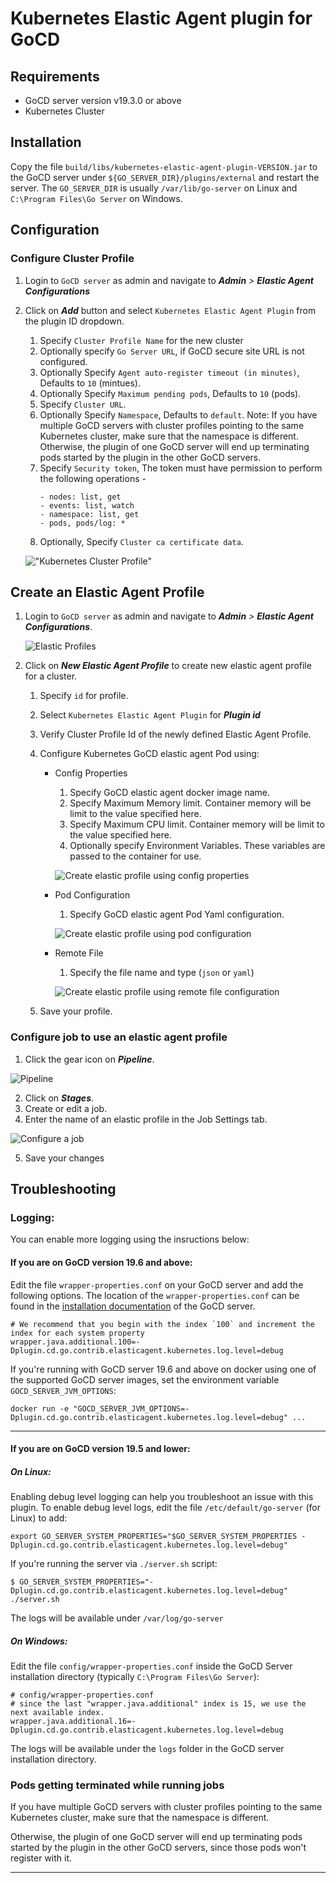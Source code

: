 # Kubernetes Elastic Agent plugin for GoCD

## Requirements

* GoCD server version v19.3.0 or above
* Kubernetes Cluster

## Installation

Copy the file `build/libs/kubernetes-elastic-agent-plugin-VERSION.jar` to the GoCD server under `${GO_SERVER_DIR}/plugins/external` 
and restart the server. The `GO_SERVER_DIR` is usually `/var/lib/go-server` on Linux and `C:\Program Files\Go Server` 
on Windows.

## Configuration

### Configure Cluster Profile

1. Login to `GoCD server` as admin and navigate to **_Admin_** _>_ **_Elastic Agent Configurations_**
2. Click on **_Add_** button and select `Kubernetes Elastic Agent Plugin` from the plugin ID dropdown.
    1. Specify `Cluster Profile Name` for the new cluster
    1. Optionally specify `Go Server URL`, if GoCD secure site URL is not configured.
    2. Optionally Specify `Agent auto-register timeout (in minutes)`, Defaults to `10` (mintues).
    3. Optionally Specify `Maximum pending pods`, Defaults to `10` (pods).
    4. Specify `Cluster URL`.
    5. Optionally Specify `Namespace`, Defaults to `default`. Note: If you have multiple GoCD servers with cluster profiles pointing to the same Kubernetes cluster, make sure that the namespace is different. Otherwise, the plugin of one GoCD server will end up terminating pods started by the plugin in the other GoCD servers.
    6. Specify `Security token`, The token must have permission to perform the following operations -
        ```
        - nodes: list, get
        - events: list, watch
        - namespace: list, get
        - pods, pods/log: *
        ```
    7. Optionally, Specify `Cluster ca certificate data`.
    
    !["Kubernetes Cluster Profile"][1]

## Create an Elastic Agent Profile

1. Login to `GoCD server` as admin and navigate to **_Admin_** _>_ **_Elastic Agent Configurations_**.

    ![Elastic Profiles][2]

2. Click on **_New Elastic Agent Profile_** to create new elastic agent profile for a cluster.
    1. Specify `id` for profile.
    2. Select `Kubernetes Elastic Agent Plugin` for **_Plugin id_**
    3. Verify Cluster Profile Id of the newly defined Elastic Agent Profile.
    4. Configure Kubernetes GoCD elastic agent Pod using:
        - Config Properties
            1. Specify GoCD elastic agent docker image name.
            2. Specify Maximum Memory limit. Container memory will be limit to the value specified here.
            3. Specify Maximum CPU limit. Container memory will be limit to the value specified here.
            4. Optionally specify Environment Variables. These variables are passed to the container for use.
            
            ![Create elastic profile using config properties][3]

        - Pod Configuration
            1. Specify GoCD elastic agent Pod Yaml configuration.
            
            ![Create elastic profile using pod configuration][4]

        - Remote File
            1. Specify the file name and type (`json` or `yaml`)

            ![Create elastic profile using remote file configuration][7]

    5. Save your profile.
    
    

### Configure job to use an elastic agent profile

1. Click the gear icon on **_Pipeline_**.

![Pipeline][5]

2. Click on **_Stages_**.
3. Create or edit a job.
4. Enter the name of an elastic profile in the Job Settings tab.

![Configure a job][6]

5. Save your changes

## Troubleshooting

### Logging:

You can enable more logging using the insructions below:

#### If you are on GoCD version 19.6 and above:

Edit the file `wrapper-properties.conf` on your GoCD server and add the following options. The location of the `wrapper-properties.conf` can be found in the [installation documentation](https://docs.gocd.org/current/installation/installing_go_server.html) of the GoCD server.

 ```properties
# We recommend that you begin with the index `100` and increment the index for each system property
wrapper.java.additional.100=-Dplugin.cd.go.contrib.elasticagent.kubernetes.log.level=debug
```

If you're running with GoCD server 19.6 and above on docker using one of the supported GoCD server images, set the environment variable `GOCD_SERVER_JVM_OPTIONS`:

 ```shell
docker run -e "GOCD_SERVER_JVM_OPTIONS=-Dplugin.cd.go.contrib.elasticagent.kubernetes.log.level=debug" ...
```

---

#### If you are on GoCD version 19.5 and lower:

##### **On Linux:**

Enabling debug level logging can help you troubleshoot an issue with this plugin. To enable debug level logs, edit the file `/etc/default/go-server` (for Linux) to add:

```shell
export GO_SERVER_SYSTEM_PROPERTIES="$GO_SERVER_SYSTEM_PROPERTIES -Dplugin.cd.go.contrib.elasticagent.kubernetes.log.level=debug"
```

If you're running the server via `./server.sh` script:

```shell
$ GO_SERVER_SYSTEM_PROPERTIES="-Dplugin.cd.go.contrib.elasticagent.kubernetes.log.level=debug" ./server.sh
```

The logs will be available under `/var/log/go-server`

##### **On Windows:**

Edit the file `config/wrapper-properties.conf` inside the GoCD Server installation directory (typically `C:\Program Files\Go Server`):

```
# config/wrapper-properties.conf
# since the last "wrapper.java.additional" index is 15, we use the next available index.
wrapper.java.additional.16=-Dplugin.cd.go.contrib.elasticagent.kubernetes.log.level=debug
```

The logs will be available under the `logs` folder in the GoCD server installation directory.

### Pods getting terminated while running jobs

If you have multiple GoCD servers with cluster profiles pointing to the same Kubernetes cluster, make sure that the namespace is different.

Otherwise, the plugin of one GoCD server will end up terminating pods started by the plugin in the other GoCD servers, since those pods
won't register with it.

---

[1]: images/cluster-profile.png     "Kubernetes Cluster Profile"
[2]: images/profiles-page.png  "Elastic profiles"
[3]: images/profile.png "Create elastic profile using config properties"
[4]: images/profile-with-pod-yaml.png "Create elastic profile using pod configuration"
[5]: images/pipeline.png  "Pipeline"
[6]: images/configure-job.png  "Configure a job"
[7]: images/profile_with_remote_file.png "Create elastic profile using remote file configuration"

